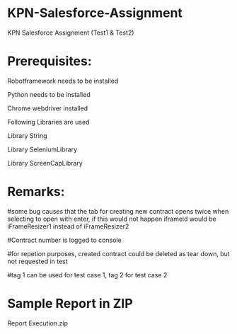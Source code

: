# KPN-Salesforce-Assignment
KPN Salesforce Assignment (Test1 &amp; Test2)

# Prerequisites:
Robotframework needs to be installed

Python needs to be installed

Chrome webdriver installed

Following Libraries are used

Library           String

Library           SeleniumLibrary

Library           ScreenCapLibrary


# Remarks:
#some bug causes that the tab for creating new contract opens twice when selecting to open with enter, if this would not happen iframeid would be iFrameResizer1 instead of iFrameResizer2

#Contract number is logged to console

#for repetion purposes, created contract could be deleted as tear down, but not requested in test

#tag 1 can be used for test case 1, tag 2 for test case 2

# Sample Report in ZIP
Report Execution.zip

